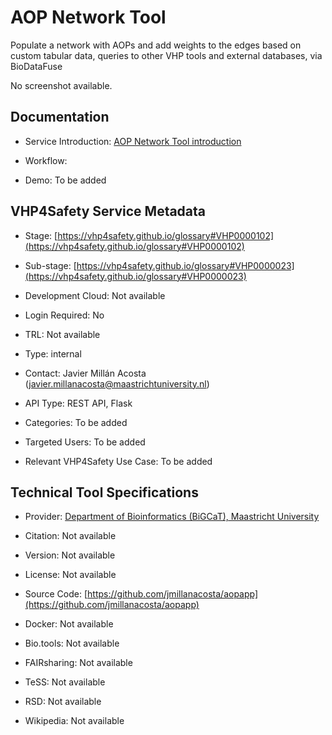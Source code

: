 # AOP Network Tool

<!--- This file is autogenerated. Edit aopnetwork.json to make changes in this page. --->

Populate a network with AOPs and add weights to the edges based on custom tabular data, queries to other VHP tools and external databases, via BioDataFuse 

No screenshot available.

## Documentation

* Service Introduction: [AOP Network Tool introduction]()

* Workflow: []()

* Demo: To be added

<h4 id='tess-widget-materials-header'></h4>

<div id='tess-widget-materials-list' class='tess-widget tess-widget-list'></div>
<script>
  function initTeSSWidgets() {
    var query = 'aopnetwork';
    if (query.trim() != '') {
      TessWidget.Materials(document.getElementById('tess-widget-materials-list'),
                           'SimpleList',
                           {
                             opts: {
                               enableSearch: false
                             },
                             params: {
                               pageSize: 5,
                               q: query
                             }
                           });
      document.getElementById('tess-widget-materials-header').innerHTML = 'Documentation from ELIXIR TeSS'
    }
}
</script>
<script async='' defer='' src='https://elixirtess.github.io/TeSS_widgets/components/js/tess-widget-standalone.js' onload='initTeSSWidgets()'></script>


## VHP4Safety Service Metadata

* Stage: <span class="glossary_term">[https://vhp4safety.github.io/glossary#VHP0000102](https://vhp4safety.github.io/glossary#VHP0000102)</span>

* Sub-stage: <span class="glossary_term">[https://vhp4safety.github.io/glossary#VHP0000023](https://vhp4safety.github.io/glossary#VHP0000023)</span>

* Development Cloud: Not available

* Login Required: No

* TRL: Not available

* Type: internal

* Contact: Javier Millán Acosta (javier.millanacosta@maastrichtuniversity.nl)

* API Type: REST API, Flask

* Categories: To be added

* Targeted Users: To be added

* Relevant VHP4Safety Use Case: To be added

## Technical Tool Specifications

* Provider: [Department of Bioinformatics (BiGCaT), Maastricht University](https://www.maastrichtuniversity.nl/research/bioinformatics)

* Citation: Not available

* Version: Not available

* License: Not available

* Source Code: [https://github.com/jmillanacosta/aopapp](https://github.com/jmillanacosta/aopapp)

* Docker: Not available

* Bio.tools: Not available

* FAIRsharing: Not available

* TeSS: Not available

* RSD: Not available

* Wikipedia: Not available

<script type="application/ld+json">
  {
    "@context": "https://schema.org/",
    "@type": "SoftwareApplication",
    "http://purl.org/dc/terms/conformsTo": {
      "@type": "CreativeWork", "@id": "https://bioschemas.org/profiles/ComputationalTool/1.0-RELEASE"
    },
    "@id" : "https://vhp4safety.github.io/cloud/service/aopnetwork",
    "name": "AOP Network Tool",
    "description": "Populate a network with AOPs and add weights to the edges based on custom tabular data, queries to other VHP tools and external databases, via BioDataFuse ",
    "url": ""
  }
</script>

